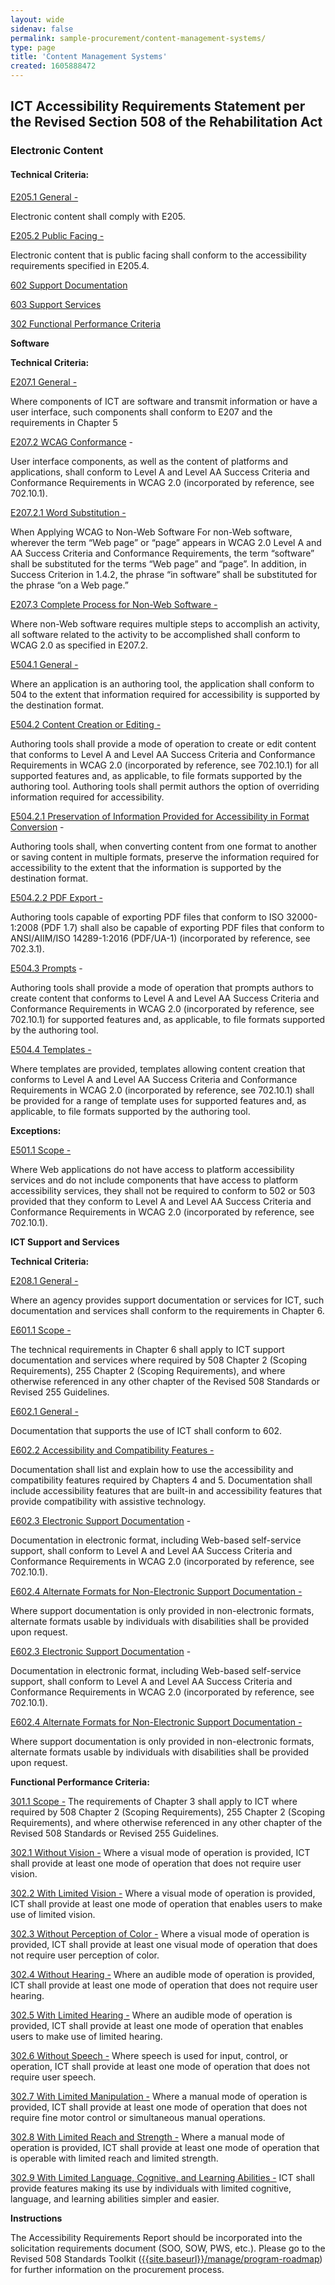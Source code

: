```yaml
---
layout: wide 
sidenav: false 
permalink: sample-procurement/content-management-systems/
type: page
title: 'Content Management Systems'
created: 1605888472
---
```


## **ICT Accessibility Requirements Statement per the Revised Section 508 of the Rehabilitation Act**

### **Electronic Content**

#### **Technical Criteria:**

[E205.1 General -][1]

Electronic content shall comply with E205.

[E205.2 Public Facing -][2]

Electronic content that is public facing shall conform to the accessibility requirements specified in E205.4.

[602 Support Documentation][3]

[603 Support Services][3]

[302 Functional Performance Criteria][3]

**Software**

**Technical Criteria:**

[E207.1 General -][4]

Where components of ICT are software and transmit information or have a user interface, such components shall conform to E207 and the requirements in Chapter 5

[E207.2 WCAG Conformance][4] -

User interface components, as well as the content of platforms and applications, shall conform to Level A and Level AA Success Criteria and Conformance Requirements in WCAG 2.0 (incorporated by reference, see 702.10.1).

[E207.2.1 Word Substitution -][4]

When Applying WCAG to Non-Web Software For non-Web software, wherever the term “Web page” or “page” appears in WCAG 2.0 Level A and AA Success Criteria and Conformance Requirements, the term “software” shall be substituted for the terms “Web page” and “page”. In addition, in Success Criterion in 1.4.2, the phrase “in software” shall be substituted for the phrase “on a Web page.”

[E207.3 Complete Process for Non-Web Software -][4]

Where non-Web software requires multiple steps to accomplish an activity, all software related to the activity to be accomplished shall conform to WCAG 2.0 as specified in E207.2.

[E504.1 General -][5]

Where an application is an authoring tool, the application shall conform to 504 to the extent that information required for accessibility is supported by the destination format.

[E504.2 Content Creation or Editing -][5]

Authoring tools shall provide a mode of operation to create or edit content that conforms to Level A and Level AA Success Criteria and Conformance Requirements in WCAG 2.0 (incorporated by reference, see 702.10.1) for all supported features and, as applicable, to file formats supported by the authoring tool. Authoring tools shall permit authors the option of overriding information required for accessibility.

[E504.2.1 Preservation of Information Provided for Accessibility in Format Conversion][5] -

Authoring tools shall, when converting content from one format to another or saving content in multiple formats, preserve the information required for accessibility to the extent that the information is supported by the destination format.

[E504.2.2 PDF Export -][6]

Authoring tools capable of exporting PDF files that conform to ISO 32000-1:2008 (PDF 1.7) shall also be capable of exporting PDF files that conform to ANSI/AIIM/ISO 14289-1:2016 (PDF/UA-1) (incorporated by reference, see 702.3.1).

[E504.3 Prompts][6] -

Authoring tools shall provide a mode of operation that prompts authors to create content that conforms to Level A and Level AA Success Criteria and Conformance Requirements in WCAG 2.0 (incorporated by reference, see 702.10.1) for supported features and, as applicable, to file formats supported by the authoring tool.

[E504.4 Templates -][6]

Where templates are provided, templates allowing content creation that conforms to Level A and Level AA Success Criteria and Conformance Requirements in WCAG 2.0 (incorporated by reference, see 702.10.1) shall be provided for a range of template uses for supported features and, as applicable, to file formats supported by the authoring tool.

**Exceptions:**

[E501.1 Scope -][7]

Where Web applications do not have access to platform accessibility services and do not include components that have access to platform accessibility services, they shall not be required to conform to 502 or 503 provided that they conform to Level A and Level AA Success Criteria and Conformance Requirements in WCAG 2.0 (incorporated by reference, see 702.10.1).

**ICT Support and Services**

**Technical Criteria:**

[E208.1 General -][8]

Where an agency provides support documentation or services for ICT, such documentation and services shall conform to the requirements in Chapter 6.

[E601.1 Scope -][8]

The technical requirements in Chapter 6 shall apply to ICT support documentation and services where required by 508 Chapter 2 (Scoping Requirements), 255 Chapter 2 (Scoping Requirements), and where otherwise referenced in any other chapter of the Revised 508 Standards or Revised 255 Guidelines.

[E602.1 General -][9]

Documentation that supports the use of ICT shall conform to 602.

[E602.2 Accessibility and Compatibility Features -][9]

Documentation shall list and explain how to use the accessibility and compatibility features required by Chapters 4 and 5. Documentation shall include accessibility features that are built-in and accessibility features that provide compatibility with assistive technology.

[E602.3 Electronic Support Documentation][9] -

Documentation in electronic format, including Web-based self-service support, shall conform to Level A and Level AA Success Criteria and Conformance Requirements in WCAG 2.0 (incorporated by reference, see 702.10.1).

[E602.4 Alternate Formats for Non-Electronic Support Documentation -][9]

Where support documentation is only provided in non-electronic formats, alternate formats usable by individuals with disabilities shall be provided upon request.

[E602.3 Electronic Support Documentation][10] -

Documentation in electronic format, including Web-based self-service support, shall conform to Level A and Level AA Success Criteria and Conformance Requirements in WCAG 2.0 (incorporated by reference, see 702.10.1).

[E602.4 Alternate Formats for Non-Electronic Support Documentation -][10]

Where support documentation is only provided in non-electronic formats, alternate formats usable by individuals with disabilities shall be provided upon request.

**Functional Performance Criteria:**

[301.1 Scope -][11] The requirements of Chapter 3 shall apply to ICT where required by 508 Chapter 2 (Scoping Requirements), 255 Chapter 2 (Scoping Requirements), and where otherwise referenced in any other chapter of the Revised 508 Standards or Revised 255 Guidelines.

[302.1 Without Vision -][12] Where a visual mode of operation is provided, ICT shall provide at least one mode of operation that does not require user vision.

[302.2 With Limited Vision -][12] Where a visual mode of operation is provided, ICT shall provide at least one mode of operation that enables users to make use of limited vision.

[302.3 Without Perception of Color -][12] Where a visual mode of operation is provided, ICT shall provide at least one visual mode of operation that does not require user perception of color.

[302.4 Without Hearing -][12] Where an audible mode of operation is provided, ICT shall provide at least one mode of operation that does not require user hearing.

[302.5 With Limited Hearing -][12] Where an audible mode of operation is provided, ICT shall provide at least one mode of operation that enables users to make use of limited hearing.

[302.6 Without Speech -][12] Where speech is used for input, control, or operation, ICT shall provide at least one mode of operation that does not require user speech.

[302.7 With Limited Manipulation -][12] Where a manual mode of operation is provided, ICT shall provide at least one mode of operation that does not require fine motor control or simultaneous manual operations.

[302.8 With Limited Reach and Strength -][12] Where a manual mode of operation is provided, ICT shall provide at least one mode of operation that is operable with limited reach and limited strength.

[302.9 With Limited Language, Cognitive, and Learning Abilities -][12] ICT shall provide features making its use by individuals with limited cognitive, language, and learning abilities simpler and easier.

**Instructions**

The Accessibility Requirements Report should be incorporated into the solicitation requirements document (SOO, SOW, PWS, etc.). Please go to the Revised 508 Standards Toolkit ([{{site.baseurl}}/manage/program-roadmap][13]) for further information on the procurement process.

 [1]: /ict-accessibility#e205_1_general
 [2]: /ict-accessibility#e205_2_public_facing
 [3]: /ict-accessibility#602__603__302
 [4]: /ict-accessibility#e207_1__e207_2__e207_2_1__e207_3
 [5]: /ict-accessibility#e504_1__e504_2__e504_2_1
 [6]: /ict-accessibility#e504_2_2__e504_3__e504_4
 [7]: /ict-accessibility#e501_1_scope_exception
 [8]: /ict-accessibility#e208_1_general
 [9]: /ict-accessibility#e602_1_general
 [10]: /ict-accessibility#e602_3__e602_4
 [11]: /ict-accessibility#e301_1
 [12]: /ict-accessibility#e302_1
 [13]: /manage/program-roadmap